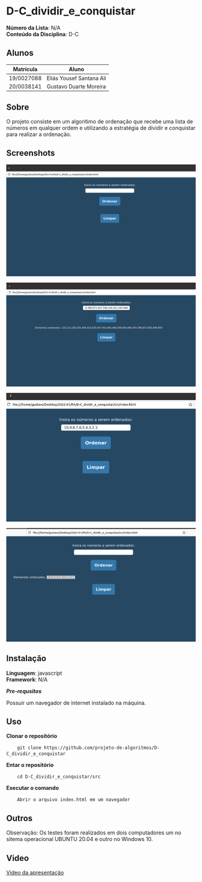 # D-C_dividir_e_conquistar

**Número da Lista**: N/A<br>
**Conteúdo da Disciplina**: D-C<br>

## Alunos
|Matrícula | Aluno |
| -- | -- |
| 19/0027088 |  Eliás Yousef Santana Ali |
| 20/0038141  | Gustavo Duarte Moreira |

## Sobre 
O projeto consiste em um algorítimo de ordenação que recebe uma lista de números em qualquer ordem e utilizando a estratégia de dividir e conquistar para realizar a ordenação.

## Screenshots

![Exemplo de ordenação 1](img/ordenacao1.png)

![Exemplo de ordenação 2](img/ordenacao2.png)

![Exemplo de ordenação 3](img/ordenacao4.png)

![Exemplo de ordenação 4](img/ordenacao3.png)

## Instalação 
**Linguagem**: javascript<br>
**Framework**: N/A<br>

***Pre-requsitos***

Possuir um navegador de internet instalado na máquina.

## Uso 
**Clonar o repositório**
```
    git clone https://github.com/projeto-de-algoritmos/D-C_dividir_e_conquistar
```
**Entar o repositório**
```
    cd D-C_dividir_e_conquistar/src
```
**Executar o comando**
```
    Abrir o arquivo index.html em um navegador
```
## Outros 
Observação: Os testes foram realizados em dois computadores um no sitema operacional UBUNTU 20.04 e outro no Windows 10.



## Video

[Video da apresentação](video/D-C_dividir_e_conquistar.mp4)
